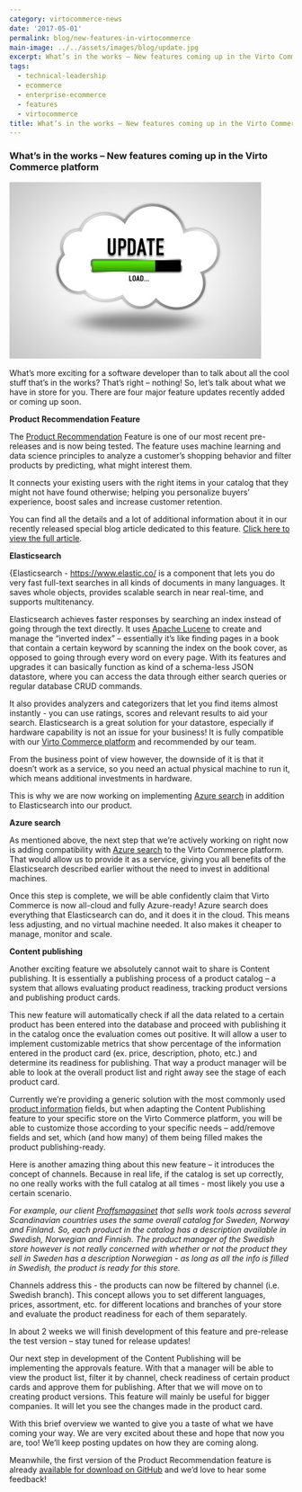 ```yaml
---
category: virtocommerce-news
date: '2017-05-01'
permalink: blog/new-features-in-virtocommerce
main-image: ../../assets/images/blog/update.jpg
excerpt: What’s in the works – New features coming up in the Virto Commerce platform.
tags:
  - technical-leadership
  - ecommerce
  - enterprise-ecommerce
  - features
  - virtocommerce
title: What’s in the works – New features coming up in the Virto Commerce platform
---
```

### What’s in the works – New features coming up in the Virto Commerce platform 
<img src='../../assets/images/blog/update.jpg'>

What’s more exciting for a software developer than to talk about all the cool stuff that’s in the works? That’s right – nothing! So, let’s talk about what we have in store for you. There are four major feature updates recently added or coming up soon. 

**Product Recommendation Feature**

The <a href="{{ '/glossary/product-recommendation-engine' | absolute_url }}"> Product Recommendation</a> Feature is one of our most recent pre-releases and is now being tested. The feature uses machine learning and data science principles to analyze a customer’s shopping behavior and filter products by predicting, what might interest them. 

It connects your existing users with the right items in your catalog that they might not have found otherwise; helping you personalize buyers’ experience, boost sales and increase customer retention.

You can find all the details and a lot of additional information about it in our recently released special blog article dedicated to this feature. [Click here to view the full article]( https://virtocommerce.com/blog/virtocommerce-releases-product-recommendation).

**Elasticsearch**

{Elasticsearch - https://www.elastic.co/ is a component that lets you do very fast full-text searches in all kinds of documents in many languages. It saves whole objects, provides scalable search in near real-time, and supports multitenancy. 

Elasticsearch achieves faster responses by searching an index instead of going through the text directly. It uses [Apache Lucene](https://lucene.apache.org/) to create and manage the “inverted index” – essentially it’s like finding pages in a book that contain a certain keyword by scanning the index on the book cover, as opposed to going through every word on every page. With its features and upgrades it can basically function as kind of a schema-less JSON datastore, where you can access the data through either search queries or regular database CRUD commands.

It also provides analyzers and categorizers that let you find items almost instantly - you can use ratings, scores and relevant results to aid your search. 
Elasticsearch is a great solution for your datastore, especially if hardware capability is not an issue for your business! It is fully compatible with our <a href="{{ '/b2b-ecommerce-platform' | absolute_url }}">Virto Commerce platform</a> and recommended by our team. 

From the business point of view however, the downside of it is that it doesn’t work as a service, so you need an actual physical machine to run it, which means additional investments in hardware.

This is why we are now working on implementing [Azure search](https://azure.microsoft.com/en-us/services/search/) in addition to Elasticsearch into our product.

**Azure search**

As mentioned above, the next step that we’re actively working on right now is adding compatibility with [Azure search](https://azure.microsoft.com/en-us/services/search/) to the Virto Commerce platform. That would allow us to provide it as a service, giving you all benefits of the Elasticsearch described earlier without the need to invest in additional machines. 

Once this step is complete, we will be able confidently claim that Virto Commerce is now all-cloud and fully Azure-ready! 
Azure search does everything that Elasticsearch can do, and it does it in the cloud. This means less adjusting, and no virtual machine needed. It also makes it cheaper to manage, monitor and scale. 

**Content publishing**

Another exciting feature we absolutely cannot wait to share is Content publishing. It is essentially a publishing process of a product catalog – a system that allows evaluating product readiness, tracking product versions and publishing product cards. 

This new feature will automatically check if all the data related to a certain product has been entered into the database and proceed with publishing it in the catalog once the evaluation comes out positive. It will allow a user to implement customizable metrics that show percentage of the information entered in the product card (ex. price, description, photo, etc.) and determine its readiness for publishing. That way a product manager will be able to look at the overall product list and right away see the stage of each product card.

Currently we’re providing a generic solution with the most commonly used <a href="{{ '/product-information-management-software' | absolute_url }}">product information</a> fields, but when adapting the Content Publishing feature to your specific store on the Virto Commerce platform, you will be able to customize those according to your specific needs – add/remove fields and set, which (and how many) of them being filled makes the product publishing-ready.

Here is another amazing thing about this new feature – it introduces the concept of channels. Because in real life, if the catalog is set up correctly, no one really works with the full catalog at all times - most likely you use a certain scenario.

*For example, our client [Proffsmagasinet](http://www.proffsmagasinet.se/) that sells work tools across several Scandinavian countries uses the same overall catalog for Sweden, Norway and Finland. So, each product in the catalog has a description available in Swedish, Norwegian and Finnish. The product manager of the Swedish store however is not really concerned with whether or not the product they sell in Sweden has a description Norwegian - as long as all the info is filled in Swedish, the product is ready for this store.* 

Channels address this - the products can now be filtered by channel (i.e. Swedish branch). This concept allows you to set different languages, prices, assortment, etc. for different locations and branches of your store and evaluate the product readiness for each of them separately.

In about 2 weeks we will finish development of this feature and pre-release the test version – stay tuned for release updates! 

Our next step in development of the Content Publishing will be implementing the approvals feature. With that a manager will be able to view the product list, filter it by channel, check readiness of certain product cards and approve them for publishing. After that we will move on to creating product versions. This feature will mainly be useful for bigger companies. It will let you see the changes made in the product card.

With this brief overview we wanted to give you a taste of what we have coming your way. We are very excited about these and hope that now you are, too! We’ll keep posting updates on how they are coming along. 

Meanwhile, the first version of the Product Recommendation feature is already [available for download on GitHub](https://github.com/VirtoCommerce/vc-module-product-recommendations) and we’d love to hear some feedback!
